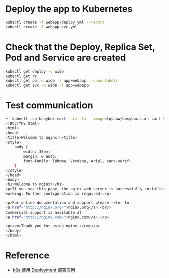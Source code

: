 # Deploy the app to Kubernetes

```bash
kubectl create -f webapp-deploy.yml --record
kubectl create -f webapp-svc.yml
```

# Check that the Deploy, Replica Set, Pod and Service are created

```bash
kubectl get deploy -o wide
kubectl get rs
kubectl get po -o wide -l app=webapp --show-labels
kubectl get svc -o wide -l app=webapp
```
# Test communication
```bash
➜  kubectl run busybox-curl --rm -ti --image=lqshow/busybox-curl curl $(kubectl get pod nginx-po -o go-template='{{.status.podIP}}')
<!DOCTYPE html>
<html>
<head>
<title>Welcome to nginx!</title>
<style>
    body {
        width: 35em;
        margin: 0 auto;
        font-family: Tahoma, Verdana, Arial, sans-serif;
    }
</style>
</head>
<body>
<h1>Welcome to nginx!</h1>
<p>If you see this page, the nginx web server is successfully installed and
working. Further configuration is required.</p>

<p>For online documentation and support please refer to
<a href="http://nginx.org/">nginx.org</a>.<br/>
Commercial support is available at
<a href="http://nginx.com/">nginx.com</a>.</p>

<p><em>Thank you for using nginx.</em></p>
</body>
</html>
```

# Reference
- [k8s 使用 Deployment 部署应用](https://github.com/lqshow/notes/issues/39)

